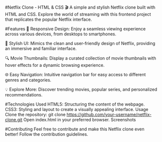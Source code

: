 #Netflix Clone - HTML & CSS
🎬 A simple and stylish Netflix clone built with HTML and CSS. Explore the world of streaming with this frontend project that replicates the popular Netflix interface.

#Features
🍿 Responsive Design: Enjoy a seamless viewing experience across various devices, from desktops to smartphones.

🎨 Stylish UI: Mimics the clean and user-friendly design of Netflix, providing an immersive and familiar interface.

🔍 Movie Thumbnails: Display a curated collection of movie thumbnails with hover effects for a dynamic browsing experience.

🌐 Easy Navigation: Intuitive navigation bar for easy access to different genres and categories.

💡 Explore More: Discover trending movies, popular series, and personalized recommendations.

#Technologies Used
HTML5: Structuring the content of the webpage.
CSS3: Styling and layout to create a visually appealing interface.
Usage
Clone the repository: git clone https://github.com/your-username/netflix-clone.git
Open index.html in your preferred browser.
Screenshots

#Contributing
Feel free to contribute and make this Netflix clone even better! Follow the contribution guidelines.
